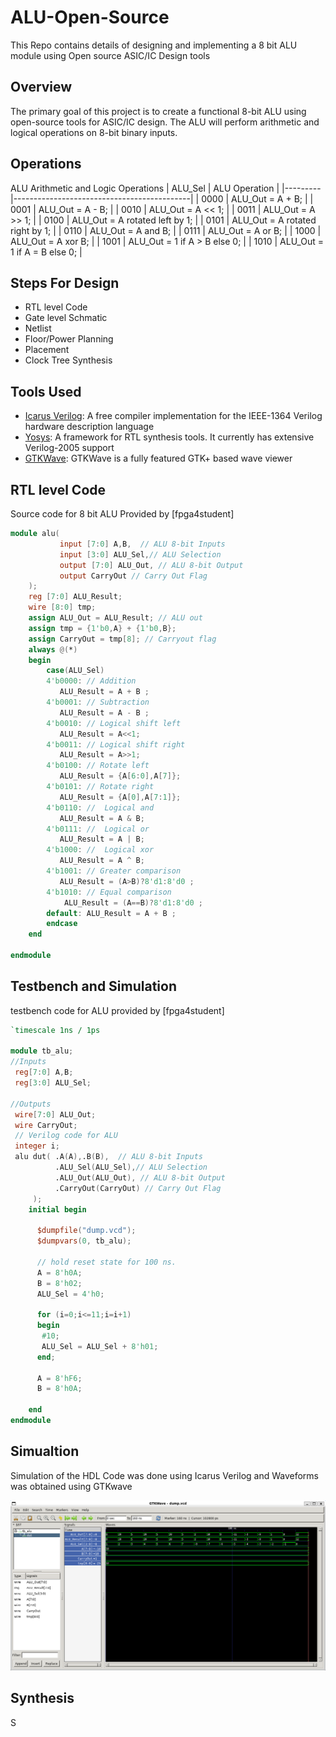 # ALU-Open-Source
This Repo contains details of designing and implementing a 8 bit ALU module using Open source ASIC/IC Design tools

## Overview
The primary goal of this project is to create a functional 8-bit ALU using open-source tools for ASIC/IC design. The ALU will perform arithmetic and logical operations on 8-bit binary inputs.

## Operations


ALU Arithmetic and Logic Operations
| ALU_Sel | ALU Operation                               |
|---------|--------------------------------------------|
| 0000    | ALU_Out = A + B;                            |
| 0001    | ALU_Out = A - B;                            |
| 0010    | ALU_Out = A << 1;                           |
| 0011    | ALU_Out = A >> 1;                           |
| 0100    | ALU_Out = A rotated left by 1;             |
| 0101    | ALU_Out = A rotated right by 1;            |
| 0110    | ALU_Out = A and B;                         |
| 0111    | ALU_Out = A or B;                          |
| 1000    | ALU_Out = A xor B;                         |
| 1001   | ALU_Out = 1 if A > B else 0;               |
| 1010    | ALU_Out = 1 if A = B else 0;               |

## Steps For Design
- RTL level Code
- Gate level Schmatic
- Netlist
- Floor/Power Planning
- Placement
- Clock Tree Synthesis

## Tools Used
- [Icarus Verilog](https://bleyer.org/icarus/): A free compiler implementation for the IEEE-1364 Verilog hardware description language
- [Yosys](https://github.com/YosysHQ/yosys): A framework for RTL synthesis tools. It currently has extensive Verilog-2005 support
- [GTKWave](https://gtkwave.sourceforge.net/): GTKWave is a fully featured GTK+ based wave viewer

## RTL level Code

Source code for 8 bit ALU Provided by [fpga4student]
```Verilog
module alu(
           input [7:0] A,B,  // ALU 8-bit Inputs                 
           input [3:0] ALU_Sel,// ALU Selection
           output [7:0] ALU_Out, // ALU 8-bit Output
           output CarryOut // Carry Out Flag
    );
    reg [7:0] ALU_Result;
    wire [8:0] tmp;
    assign ALU_Out = ALU_Result; // ALU out
    assign tmp = {1'b0,A} + {1'b0,B};
    assign CarryOut = tmp[8]; // Carryout flag
    always @(*)
    begin
        case(ALU_Sel)
        4'b0000: // Addition
           ALU_Result = A + B ; 
        4'b0001: // Subtraction
           ALU_Result = A - B ;
        4'b0010: // Logical shift left
           ALU_Result = A<<1;
        4'b0011: // Logical shift right
           ALU_Result = A>>1;
        4'b0100: // Rotate left
           ALU_Result = {A[6:0],A[7]};
        4'b0101: // Rotate right
           ALU_Result = {A[0],A[7:1]};
        4'b0110: //  Logical and 
           ALU_Result = A & B;
        4'b0111: //  Logical or
           ALU_Result = A | B;
        4'b1000: //  Logical xor 
           ALU_Result = A ^ B;
        4'b1001: // Greater comparison
           ALU_Result = (A>B)?8'd1:8'd0 ;
        4'b1010: // Equal comparison   
            ALU_Result = (A==B)?8'd1:8'd0 ;
        default: ALU_Result = A + B ; 
        endcase
    end

endmodule

```
## Testbench and Simulation
testbench code for ALU provided by [fpga4student]

```Verilog
`timescale 1ns / 1ps  

module tb_alu;
//Inputs
 reg[7:0] A,B;
 reg[3:0] ALU_Sel;

//Outputs
 wire[7:0] ALU_Out;
 wire CarryOut;
 // Verilog code for ALU
 integer i;
 alu dut( .A(A),.B(B),  // ALU 8-bit Inputs                 
          .ALU_Sel(ALU_Sel),// ALU Selection
          .ALU_Out(ALU_Out), // ALU 8-bit Output
          .CarryOut(CarryOut) // Carry Out Flag
     );
    initial begin
    
      $dumpfile("dump.vcd");
      $dumpvars(0, tb_alu);
      
      // hold reset state for 100 ns.
      A = 8'h0A;
      B = 8'h02;
      ALU_Sel = 4'h0;
      
      for (i=0;i<=11;i=i+1)
      begin
       #10;
       ALU_Sel = ALU_Sel + 8'h01;
      end;
      
      A = 8'hF6;
      B = 8'h0A;
      
    end
endmodule
```

## Simualtion
Simulation of the HDL Code was done using Icarus Verilog and Waveforms was obtained using GTKwave

![Sim](https://github.com/Sourabh-Mallapur/ALU-Open-Source/blob/main/sim/Simuation.PNG)

## Synthesis
S
